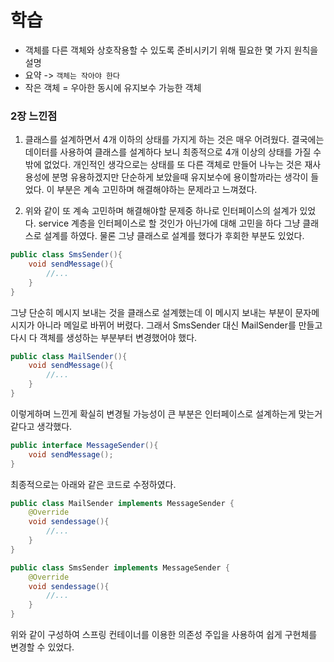 # 학습
- 객체를 다른 객체와 상호작용할 수 있도록 준비시키기 위해 필요한 몇 가지 원칙을 설명
- 요약 -> `객체는 작아야 한다`
- 작은 객체 = 우아한 동시에 유지보수 가능한 객체

### 2장 느낀점
1. 클래스를 설계하면서 4개 이하의 상태를 가지게 하는 것은 매우 어려웠다. 
결국에는 데이터를 사용하여 클래스를 설계하다 보니 최종적으로 4개 이상의 상태를 가질 수 밖에 없었다.
개인적인 생각으로는 상태를 또 다른 객체로 만들어 나누는 것은 재사용성에 분명 유용하겠지만 단순하게 보았을때 유지보수에 용이할까라는 생각이 들었다.
이 부분은 계속 고민하며 해결해야하는 문제라고 느껴졌다.

2. 위와 같이 또 계속 고민하며 해결해야할 문제중 하나로 인터페이스의 설계가 있었다.
service 계층을 인터페이스로 할 것인가 아닌가에 대해 고민을 하다 그냥 클래스로 설계를 하였다.
물론 그냥 클래스로 설계를 했다가 후회한 부분도 있었다.

```java
public class SmsSender(){
    void sendMessage(){
        //...
    }
}
```

그냥 단순히 메시지 보내는 것을 클래스로 설계했는데 이 메시지 보내는 부분이 문자메시지가 아니라 메일로 바뀌어 버렸다.
그래서 SmsSender 대신 MailSender를 만들고 다시 다 객체를 생성하는 부분부터 변경했어야 했다.

```java
public class MailSender(){
    void sendMessage(){
        //...
    }
}
```

이렇게하며 느낀게 확실히 변경될 가능성이 큰 부분은 인터페이스로 설계하는게 맞는거 같다고 생각했다.

```java
public interface MessageSender(){
    void sendMessage();
}
```

최종적으로는 아래와 같은 코드로 수정하였다.

```java
public class MailSender implements MessageSender {
    @Override
    void sendessage(){
        //...
    }
}

public class SmsSender implements MessageSender {
    @Override
    void sendessage(){
        //...
    }
}
```

위와 같이 구성하여 스프링 컨테이너를 이용한 의존성 주입을 사용하여 쉽게 구현체를 변경할 수 있었다.